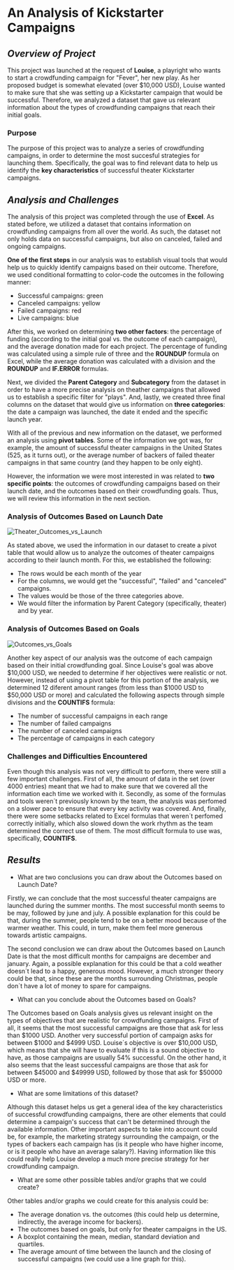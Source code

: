 # **An Analysis of Kickstarter Campaigns**

## *Overview of Project*
This project was launched at the request of **Louise**, a playright who wants to start a crowdfunding campaign for "Fever", her new play. As her proposed budget is somewhat elevated (over $10,000 USD), Louise wanted to make sure that she was setting up a Kickstarter campaign that would be successful. Therefore, we analyzed a dataset that gave us relevant information about the types of crowdfunding campaigns that reach their initial goals. 

### Purpose
The purpose of this project was to analyze a series of crowdfunding campaigns, in order to determine the most succesful strategies for launching them. Specifically, the goal was to find relevant data to help us identify the **key characteristics** of successful theater Kickstarter campaigns.

## *Analysis and Challenges*
The analysis of this project was completed through the use of **Excel**. As stated before, we utilized a dataset that contains information on crowdfunding campaigns from all over the world. As such, the dataset not only holds data on successful campaigns, but also on canceled, failed and ongoing campaigns. 

**One of the first steps** in our analysis was to establish visual tools that would help us to quickly identify campaigns based on their outcome. Therefore, we used conditional formatting to color-code the outcomes in the following manner:
* Successful campaigns: green
* Canceled campaigns: yellow
* Failed campaigns: red
* Live campaigns: blue

After this, we worked on determining **two other factors**: the percentage of funding (according to the initial goal vs. the outcome of each campaign), and the average donation made for each project. The percentage of funding was calculated using a simple rule of three and the **ROUNDUP** formula on Excel, while the average donation was calculated with a division and the **ROUNDUP** and **IF.ERROR** formulas. 

Next, we divided the **Parent Category** and **Subcategory** from the dataset in order to have a more precise analysis on theather campaigns that allowed us to establish a specific filter for "plays". And, lastly, we created three final columns on the dataset that would give us information on **three categories**: the date a campaign was launched, the date it ended and the specific launch year. 

With all of the previous and new information on the dataset, we performed an analysis using **pivot tables**. Some of the information we got was, for example, the amount of successful theater campaigns in the United States (525, as it turns out), or the average number of backers of failed theater campaigns in that same country (and they happen to be only eight). 

However, the information we were most interested in was related to **two specific points**: the outcomes of crowdfunding campaigns based on their launch date, and the outcomes based on their crowdfunding goals. Thus, we will review this information in the next section. 

### Analysis of Outcomes Based on Launch Date
![Theater_Outcomes_vs_Launch](https://user-images.githubusercontent.com/113153777/193157497-057b9536-e585-4090-b3d8-49ec4592d9e2.png)

As stated above, we used the information in our dataset to create a pivot table that would allow us to analyze the outcomes of theater campaigns according to their launch month. For this, we established the following:
* The rows would be each month of the year
* For the columns, we would get the "successful", "failed" and "canceled" campaigns. 
* The values would be those of the three categories above. 
* We would filter the information by Parent Category (specifically, theater) and by year. 

### Analysis of Outcomes Based on Goals
![Outcomes_vs_Goals](https://user-images.githubusercontent.com/113153777/193157383-8b794e89-a11c-4c97-a3e2-0e53a80496bb.png)

Another key aspect of our analysis was the outcome of each campaign based on their initial crowdfunding goal. Since Louise's goal was above $10,000 USD, we needed to determine if her objectives were realistic or not. However, instead of using a pivot table for this portion of the analysis, we determined 12 diferent amount ranges (from less than $1000 USD to $50,000 USD or more) and calculated the following aspects through simple divisions and the **COUNTIFS** formula:
* The number of successful campaigns in each range
* The number of failed campaigns
* The number of canceled campaigns
* The percentage of campaigns in each category

### Challenges and Difficulties Encountered
Even though this analysis was not very difficult to perform, there were still a few important challenges. First of all, the amount of data in the set (over 4000 entries) meant that we had to make sure that we covered all the information each time we worked with it. Secondly, as some of the formulas and tools weren´t previously known by the team, the analysis was perfomed on a slower pace to ensure that every key activity was covered. And, finally, there were some setbacks related to Excel formulas that weren´t perfomed correctly initially, which also slowed down the work rhythm as the team determined the correct use of them. The most difficult formula to use was, specifically, **COUNTIFS**.  

## *Results*

- What are two conclusions you can draw about the Outcomes based on Launch Date?

Firstly, we can conclude that the most successful theater campaigns are launched during the summer months. The most successful month seems to be may, followed by june and july. A possible explanation for this could be that, during the summer, people tend to be on a better mood because of the warmer weather. This could, in turn, make them feel more generous towards artistic campaigns. 

The second conclusion we can draw about the Outcomes based on Launch Date is that the most difficult months for campaigns are december and january. Again, a possible explanation for this could be that a cold weather doesn´t lead to a happy, generous mood. However, a much stronger theory could be that, since these are the months surrounding Christmas, people don´t have a lot of money to spare for campaigns. 

- What can you conclude about the Outcomes based on Goals?

The Outcomes based on Goals analysis gives us relevant insight on the types of objectives that are realistic for crowdfunding campaigns. First of all, it seems that the most successful campaigns are those that ask for less than $1000 USD. Another very successful portion of campaign asks for between $1000 and $4999 USD. Louise´s objective is over $10,000 USD, which means that she will have to evaluate if this is a sound objective to have, as those campaigns are usually 54% successful. On the other hand, it also seems that the least successful campaigns are those that ask for between $45000 and $49999 USD, followed by those that ask for $50000 USD or more. 

- What are some limitations of this dataset?

Although this dataset helps us get a general idea of the key characteristics of successful crowdfunding campaigns, there are other elements that could determine a campaign's success that can't be determined through the available information. Other important aspects to take into account could be, for example, the marketing strategy surrounding the campaign, or the types of backers each campaign has (is it people who have higher income, or is it people who have an average salary?). Having information like this could really help Louise develop a much more precise strategy for her crowdfunding campaign. 

- What are some other possible tables and/or graphs that we could create?

Other tables and/or graphs we could create for this analysis could be:
* The average donation vs. the outcomes (this could help us determine, indirectly, the average income for backers). 
* The outcomes based on goals, but only for theater campaigns in the US. 
* A boxplot containing the mean, median, standard deviation and quartiles. 
* The average amount of time between the launch and the closing of successful campaigns (we could use a line graph for this). 


